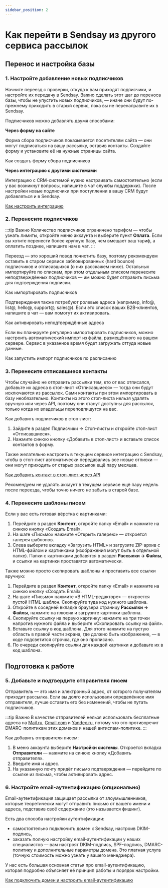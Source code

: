 ```yaml
---
sidebar_position: 2
---
```


# Как перейти в Sendsay из другого сервиса рассылок
## Перенос и настройка базы
### 1. Настройте добавление новых подписчиков
Начните переезд с проверки, откуда к вам приходят подписчики, и настройте их передачу в Sendsay. Важно сделать этот шаг до переноса базы, чтобы не упустить новых подписчиков, — иначе они будут по-прежнему приходить в старый сервис, пока вы не перенаправите их в Sendsay.

Подписчиков можно добавлять двумя способами:

**Через форму на сайте**

Форма сбора подписчиков показывается посетителям сайта — они могут подписаться на вашу рассылку, оставив контакты. Создайте форму и установите её на нужные страницы сайта.

Как создать форму сбора подписчиков

**Через интеграцию с другими системами**

Интеграцию с CRM-системой нужно настраивать самостоятельно (если у вас возникнут вопросы, напишите в чат службы поддержки). После настройки новые подписчики при поступлении в вашу CRM будут добавляться и в Sendsay.

[Как настроить интеграцию](https://sendsay.ru/api/api.html#%D0%98%D0%BD%D1%82%D0%B5%D0%B3%D1%80%D0%B0%D1%86%D0%B8%D1%8F)

### 2. Перенесите подписчиков
:::tip Важно
Количество подписчиков ограничено тарифом — чтобы узнать лимиты, откройте меню аккаунта и выберите пункт **Оплата**. Если вы хотите перенести более крупную базу, чем вмещает ваш тариф, а оплатить позднее, напишите нам в чат.
:::

Переезд — это хороший повод почистить базу, поэтому рекомендуем оставить в старом сервисе заблокированных (hard bounce) подписчиков и отписавшихся (о них расскажем ниже). Остальных импортируйте по спискам, при этом отдельным списком перенесите неподтверждённых подписчиков — им можно будет отправить письма для подтверждения подписки.

Как импортировать подписчиков

Подтверждения также потребуют ролевые адреса (например, info@, list@, hello@, support@, sales@). Если это список ваших B2B-клиентов, напишите в чат — вам помогут их активировать.

Как активировать неподтверждённые адреса

Если вы планируете регулярно импортировать подписчиков, можно настроить автоматический импорт из файла, размещённого на вашем сервере. Сервис в указанное время будет загружать оттуда новые данные.

Как запустить импорт подписчиков по расписанию

### 3. Перенесите отписавшиеся контакты
Чтобы случайно не отправить рассылки тем, кто от вас отписался, добавьте их адреса в стоп-лист «Отписавшиеся» — тогда они будут исключаются из рассылок. Сами контакты при этом импортировать в базу необязательно. Контакты из этого стоп-листа нельзя удалять вручную или через API, поэтому они станут доступны для рассылок, только когда их владельцы переподпишутся на вас.

Как добавить подписчиков в стоп-лист:
1. Зайдите в раздел Подписчики → Стоп-листы и откройте стоп-лист «Отписавшиеся».
2. Нажмите синюю кнопку «Добавить в стоп-лист» и вставьте список контактов в форму.

Также желательно настроить в текущем сервисе интеграцию с Sendsay, чтобы в стоп-лист автоматически передавались все новые отписки — они могут приходить от старых рассылок ещё пару месяцев.

[Как добавить контакт в стоп-лист через API](https://sendsay.ru/api/api.html#%D0%92%D0%BD%D0%B5%D1%81%D1%82%D0%B8-%D0%B2-%D1%81%D1%82%D0%BE%D0%BF-%D0%BB%D0%B8%D1%81%D1%82)

Рекомендуем не удалять аккаунт в текущем сервисе ещё пару недель после переезда, чтобы точно ничего не забыть в старой базе.

### 4. Перенесите шаблоны писем
Если у вас есть готовая вёрстка с картинками:
1. Перейдите в раздел **Контент**, откройте папку «Email» и нажмите на синюю кнопку «Создать Email».
2. На шаге «Письмо» нажмите «Открыть галерею» — откроется галерея шаблонов.
3. Слева выберите вкладку «Загрузить HTML» и загрузите ZIP-архив с HTML-файлом и картинками (изображения могут быть в отдельной папке). Папки с картинками добавятся в раздел **Рассылки → Файлы**, и ссылки на картинки проставятся автоматически.

Также можно просто скопировать шаблоны и проставить все ссылки вручную:
1. Перейдите в раздел **Контент**, откройте папку «Email» и нажмите на синюю кнопку «Создать Email».
2. На шаге «Письмо» нажмите «В HTML-редакторе» — откроется пустой HTML-шаблон. Скопируйте туда код нужного шаблона.
3. Откройте в соседней вкладке браузера страницу **Рассылки → Файлы**, нажмите на плюсик и загрузите картинки шаблона.
4. Скопируйте ссылку на первую картинку: нажмите на три точки напротив нужного файла и выберите «Скопировать ссылку на файл».
5. Вставьте ссылку в код шаблона. Для этого нажмите на пустую область в правой части экрана, где должно быть изображение, — в коде подсветится строчка, где оно прописано.
6. По очереди скопируйте ссылки для каждой картинки и добавьте их в код шаблона.

## Подготовка к работе
### 5. Добавьте и подтвердите отправителя писем
Отправитель — это имя и электронный адрес, от которого получателям приходит рассылка. Если вы долго использовали определённое имя отправителя, лучше оставить его без изменений, чтобы не путать подписчиков.

:::tip Важно
В качестве отправителей нельзя использовать бесплатные адреса на [Mail.ru](http://mail.ru/), [Gmail.com](http://gmail.com/) и [Yandex.ru](http://yandex.ru/), потому что это противоречит DMARC-политикам этих доменов и нашей антиспам-политике.
:::

Как добавить отправителя писем:
1. В меню аккаунта выберите **Настройки системы**. Откроется вкладка **Отправители** — нажмите на синюю кнопку «Добавить отправителя».
2. Введите имя и адрес.
3. На указанную почту придёт письмо подтверждения — перейдите по ссылке из письма, чтобы активировать адрес.

### 6. Настройте email-аутентификацию (опционально)
Email-аутентификация защищает рассылки от злоумышленников, которые теоретически могут отправить письмо от вашего имени и адреса, подставив своё содержание (это называется фишинг).

Есть два способа настройки аутентификации:
- самостоятельно подключить домен к Sendsay, настроив DKIM-подпись,
- заказать полную настройку email-аутентификации у наших специалистов — вам настроят DKIM-подпись, SPF-подпись, DMARC-политику и дополнительные параметры домена. Это платная услуга (точную стоимость можно узнать у вашего менеджера).

У нас есть большая основная статья про email-аутентификацию, которая подробно объясняет её принцип работы и порядок настройки.

[Как подключить домен и настроить email-аутентификацию](../email-campaigns/settings/how-to-connect-domain.md)